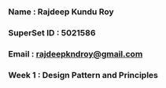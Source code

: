 ### Name : Rajdeep Kundu Roy

### SuperSet ID : 5021586

### Email : rajdeepkndroy@gmail.com

### Week 1 : Design Pattern and Principles
